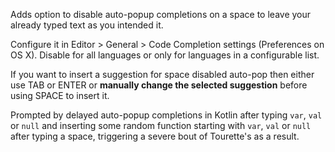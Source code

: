 Adds option to disable auto-popup completions on a space to leave your already typed text as you
intended it.

Configure it in Editor > General > Code Completion settings (Preferences on OS X). Disable for
all languages or only for languages in a configurable list.

If you want to insert a suggestion for space disabled auto-pop then either use TAB or ENTER or
**manually change the selected suggestion** before using SPACE to insert it.

Prompted by delayed auto-popup completions in Kotlin after typing `var`, `val` or `null` and
inserting some random function starting with `var`, `val` or `null` after typing a space,
triggering a severe bout of Tourette's as a result.
